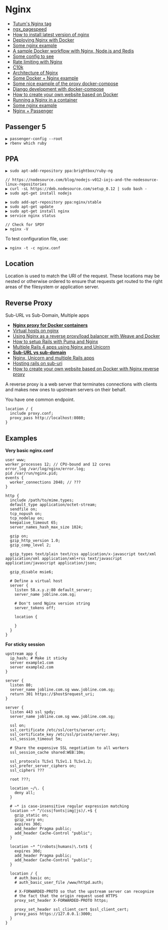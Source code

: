 # Nginx

* [Tutum's Nginx tag](https://learn.tutum.co/tag/12/nginx)
* [ngx_pagespeed](https://github.com/pagespeed/ngx_pagespeed)
* [How to install latest version of nginx](https://www.digitalocean.com/community/tutorials/how-to-install-the-latest-version-of-nginx-on-ubuntu-12-10)
* [Deploying Nginx with Docker](http://nginx.com/blog/deploying-nginx-nginx-plus-docker/)
* [Some nginx example](http://curtisz.com/someone-set-us-up-the-docker/)
* [A sample Docker workflow with Nginx, Node.js and Redis](http://anandmanisankar.com/posts/docker-container-nginx-node-redis-example/)
* [Some config to see](https://github.com/AmenZhou/ruby_on_rails_learning/blob/master/configs_and_setups.markdown)
* [Rate limiting with Nginx](https://lincolnloop.com/blog/rate-limiting-nginx/)
* [C10k](http://www.kegel.com/c10k.html)
* [Architecture of Nginx](http://www.aosabook.org/en/nginx.html)
* [Some Docker + Nginx example](http://blog.tryolabs.com/2015/03/26/configurable-docker-containers-for-multiple-environments/)
* [Some nice example of the proxy docker-compose](http://devbandit.com/2015/05/29/vagrant-and-docker.html)
* [Django development with docker-compose](https://realpython.com/blog/python/django-development-with-docker-compose-and-machine/)
* [How to create your own website based on Docker](http://project-webdev.blogspot.de/2015/05/create-site-based-on-docker-part1.html)
* [Running a Nginx in a container](https://rubyplus.com/articles/2371)
* [Some nginx example](http://tech.yunojuno.com/trifecta-part-2-docker)
* [Nginx + Passenger](https://gist.github.com/mikhailov/711913)

## Passenger 5

```
▶ passenger-config --root
▶ rbenv which ruby
```

## PPA

```
▶ sudo apt-add-repository ppa:brightbox/ruby-ng

// https://nodesource.com/blog/nodejs-v012-iojs-and-the-nodesource-linux-repositories
▶ curl -sL https://deb.nodesource.com/setup_0.12 | sudo bash -
▶ sudo apt-get install nodejs
```

```
▶ sudo add-apt-repository ppa:nginx/stable
▶ sudo apt-get update
▶ sudo apt-get install nginx
▶ service nginx status

// Check for SPDY
▶ nginx -V
```

To test configuration file, use:

```
▶ nginx -t -c nginx.conf
```

## Location

Location is used to match the URI of the request. These locations may be nested or otherwise ordered to ensure that requests get routed to the right areas of the filesystem or application server.

## Reverse Proxy

Sub-URL vs Sub-Domain, Multiple apps

* [**Nginx proxy for Docker containers**](http://blog.danivovich.com/2015/07/09/nginx-proxy-for-docker-containers/)
* [Virtual hosts on nginx](https://gist.github.com/soheilhy/8b94347ff8336d971ad0)
* [Using Nginx as a reverse proxy/load balancer with Weave and Docker](http://weave.works/guides/weave-docker-nginx-ubuntu-simple.html)
* [How to setup Rails with Puma and Nginx](http://ruby-journal.com/how-to-setup-rails-app-with-puma-and-nginx/)
* [Multiple Rails 4 apps using Nginx and Unicorn](http://stackoverflow.com/questions/18134046/multiple-rails-4-app-using-nginx-unicorn)
* [**Sub-URL vs sub-domain**](http://www.redmine.org/projects/redmine/wiki/Sub_URI_for_multisites_at_one_domain)
* [Nginx, Unicorn and multiple Rails apps](http://jrochelly.com/post/2013/08/nginx-unicorn-multiple-rails-apps/)
* [Hosting rails on sub-uri](http://stackoverflow.com/questions/19594542/hosting-rails-app-on-thins-nginx-on-a-sub-uri-behind-a-reverse-proxy)
* [How to create your own website based on Docker with Nginx reverse proxy](http://project-webdev.blogspot.de/2015/06/create-site-based-on-docker-part10-nginx-reverse-proxy-docker-image.html)

A reverse proxy is a web server that terminates connections with clients and makes new ones to upstream servers on their behalf.

You have one common endpoint.

```
location / {
  include proxy.conf;
  proxy_pass http://localhost:8080;}
```

## Examples

**Very basic nginx.conf**

```
user www;
worker_processes 12; // CPU-bound and 12 cores
error_log /var/log/nginx/error.log;
pid /var/run/nginx.pid;
events {
  worker_connections 2048; // ???}

http {
  include /path/to/mime.types;
  default_type application/octet-stream;
  sendfile on;
  tcp_nopush on;
  tcp_nodelay on;
  keepalive_timeout 65;
  server_names_hash_max_size 1024;
  
  gzip on;
  gzip_http_version 1.0;
  gzip_comp_level 2;
  
  gzip_types text/plain text/css application/x-javascript text/xml application/xml application/xml+rss text/javascript application/javascript application/json;  

  gzip_disable msie6;
  
  # Define a virtual host
  server {
    listen 58.x.y.z:80 default_server;
    server_name jobline.com.sg;
    
    # Don't send Nginx version string
    server_tokens off;
    
    location {
        }  }}
```

**For sticky session**

```
upstream app {
  ip_hash; # Make it sticky
  server example1.com
  server example2.com}
```

```
server {
  listen 80;
  server_name jobline.com.sg www.jobline.com.sg;
  return 301 https://$host$request_uri;}

server {
  listen 443 ssl spdy;
  server_name jobline.com.sg www.jobline.com.sg;
  
  ssl on;
  ssl_certificate /etc/ssl/certs/server.crt;
  ssl_certificate_key /etc/ssl/private/server.key;
  ssl_session_timeout 5m;
  
  # Share the expensive SSL negotiation to all workers
  ssl_session_cache shared:WEB:10m;
  
  ssl_protocols TLSv1 TLSv1.1 TLSv1.2;
  ssl_prefer_server_ciphers on;
  ssl_ciphers ???
  
  root ???;
  
  location ~/\. {
    deny all;  }
  
  # ~* is case-insensitive regular expression matching
  location ~* ^/(css|fonts|img|js)/.+$ {
    gzip_static on;
    gzip_vary on;
    expires 30d;
    add_header Pragma public;
    add_header Cache-Control "public";  }
  
  location ~* ^(robots|humans)\.txt$ {
    expires 30d;
    add_header Pragma public;
    add_header Cache-Control "public";
  }
  
  location / {
    # auth_basic on;
    # auth_basic_user_file /www/httpd.auth;
    
    # X-FORWARDED-PROTO so that the upstream server can recognize
    # the fact that the origin request used HTTPS 
    proxy_set_header X-FORWARDED-PROTO https;
    
    proxy_set_header ssl_client_cert $ssl_client_cert;
    proxy_pass https://127.0.0.1:3000;  }}
```